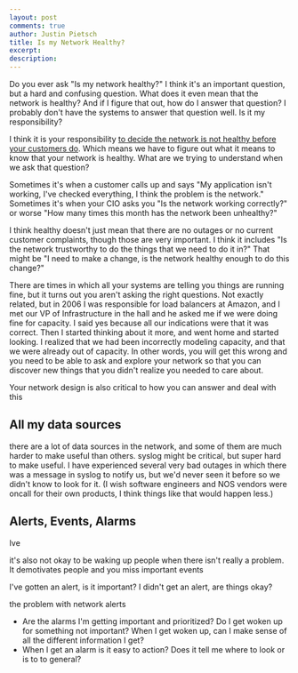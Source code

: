 ```yaml
---
layout: post
comments: true
author: Justin Pietsch
title: Is my Network Healthy?
excerpt: 
description: 
---
```

Do you ever ask "Is my network healthy?" I think it's an important question, but a hard and confusing question. What does it even mean that the network is healthy? And if I figure that out, how do I answer that question? I probably don't have the systems to answer that question well. Is it my responsibility?

I think it is your responsibility [to decide the network is not healthy before your customers do](https://elegantnetwork.github.io/posts/Who-decides-if-the-network-is-not-working/). Which means we have to figure out what it means to know that your network is healthy. What are we trying to understand when we ask that question?

Sometimes it's when a customer calls up and says "My application isn't working, I've checked everything, I think the problem is the network." Sometimes it's when your CIO asks you "Is the network working correctly?" or worse "How many times this month has the network been unhealthy?"

I think healthy doesn't just mean that there are no outages or no current customer complaints, though those are very important. I think it includes "Is the network trustworthy to do the things that we need to do it in?" That might be "I need to make a change, is the network healthy enough to do this change?"


There are times in which all your systems are telling you things are running fine, but it turns out you aren't asking the right questions. Not exactly related, but in 2006 I was responsible for load balancers at Amazon, and I met our VP of Infrastructure in the hall and he asked me if we were doing fine for capacity. I said yes because all our indications were that it was correct. Then I started thinking about it more, and went home and started looking. I realized that we had been incorrectly modeling capacity, and that we were already out of capacity. In other words, you will get this wrong and you need to be able to ask and explore your network so that you can discover new things that you didn't realize you needed to care about.


Your network design is also critical to how you can answer and deal with this


## All my data sources
there are a lot of data sources in the network, and some of them are much harder to make useful than others. syslog might be critical, but super hard to make useful. I have experienced several very bad outages in which there was a message in syslog to notify us, but we'd never seen it before so we didn't know to look for it. (I wish software engineers and NOS vendors were oncall for their own products, I think things like that would happen less.)

## Alerts, Events, Alarms

Ive 


it's also not okay to be waking up people when there isn't really a problem. It demotivates people and you miss important events

I've gotten an alert, is it important?
I didn't get an alert, are things okay?

the problem with network alerts

- Are the alarms I'm getting important and prioritized? Do I get woken up for something not important? When I get woken up, can I make sense of all the different information I get?
- When I get an alarm is it easy to action? Does it tell me where to look or is to to general?

